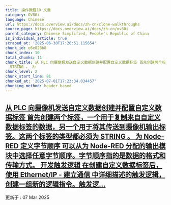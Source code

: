 ```yaml
---
title: 操作教程10 文章
category: OV80i
language: Chinese
url: https://docs.overview.ai/docs/zh-cn/clone-walkthroughs
source_page: https://docs.overview.ai/docs/zh-cn/ov80i
parent_category: Chinese Simplified, People's Republic of China
is_individual_article: true
scraped_at: '2025-06-30T17:20:51.115654'
chunk_id: e6e028b8
chunk_index: 10
total_chunks: 11
chunk_title: 从 PLC 向摄像机发送自定义数据创建并配置自定义数据标签 首先创建两个标签，一个用于复制来自自定义数据标签的数据，另一个用于将其传送到摄像机输出标签。这两个标签的类型都必须为
  STRING 。 为
chunk_level: 2
chunk_start_line: 81
chunked_at: '2025-07-01T17:23:34.034457'
chunking_method: header_based
---
```


## [从 PLC 向摄像机发送自定义数据创建并配置自定义数据标签 首先创建两个标签，一个用于复制来自自定义数据标签的数据，另一个用于将其传送到摄像机输出标签。这两个标签的类型都必须为 STRING 。 为 Node-RED 定义字节顺序 可以从为 Node-RED 分配的输出模块中选择任意字节顺序。字节顺序指的是数据的格式和传输方式。 开发触发逻辑 在创建自定义数据标签后，使用 Ethernet/IP - 建立通信 中详细描述的触发逻辑，创建一组新的逻辑指令。触发逻...](/docs/zh-cn/send-customdata-from-plc-to-camera-1)

更新于 : 07 Mar 2025
